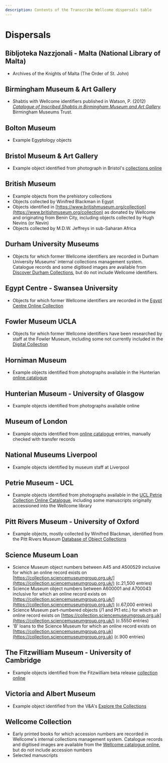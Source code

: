 ```yaml
---
description: Contents of the Transcribe Wellcome dispersals table
---
```


# Dispersals

## Bibljoteka Nazzjonali - Malta \(National Library of Malta\)

* Archives of the Knights of Malta \(The Order of St. John\)

## Birmingham Museum & Art Gallery

* Shabtis with Wellcome identifiers published in Watson, P. \(2012\) [_Catalogue of Inscribed Shabtis in Birmingham Museum and Art Gallery_](https://www.birminghammuseums.org.uk/system/resources/W1siZiIsIjIwMTQvMTEvMjAvNmp0Nnk5dm1zOV9zaGFidGlfbWFzdGVyX3YxXzMucGRmIl1d/shabti%20master%20v1_3.pdf)_._ Birmingham Museums Trust.

## Bolton Museum

* Example Egyptology objects

## Bristol Museum & Art Gallery

* Example object identified from photograph in Bristol's [collections online](http://museums.bristol.gov.uk/)

## British Museum

* Example objects from the prehistory collections
* Objects collected by Winifred Blackman in Egypt
* Objects identified in [https://www.britishmuseum.org/collection](https://www.britishmuseum.org/collection) as donated by Wellcome and originating from Benin City, including objects collected by Hugh Nevins \(or Nevin\)
* Objects collected by M.D.W. Jeffreys in sub-Saharan Africa

## Durham University Museums

* Objects for which former Wellcome identifiers are recorded in Durham University Museums' internal collections management system. Catalogue records and some digitised images are available from [Discover Durham Collections](https://discover.durham.ac.uk/primo-explore/search?vid=44DUR_VU4), but do not include Wellcome identifiers.

## Egypt Centre - Swansea University

* Objects for which former Wellcome identifiers are recorded in the [Egypt Centre Online Collection](https://egyptcentre.abasetcollections.com/)

## Fowler Museum UCLA

* Objects for which former Wellcome identifiers have been researched by staff at the Fowler Museum, including some not currently included in the [Digital Collection](https://www.fowler.ucla.edu/collections/home/)

## Horniman Museum

* Example objects identified from photographs available in the Hunterian [online catalogue](https://www.gla.ac.uk/hunterian/collections/searchourcollections/)

## Hunterian Museum - University of Glasgow

* Example objects identified from photographs available online

## Museum of London

* Example objects identified from [online catalogue](https://www.museumoflondon.org.uk/collections) entries, manually checked with transfer records

## National Museums Liverpool

* Example objects identified by museum staff at Liverpool

## Petrie Museum - UCL

* Example objects identified from photographs available in the [UCL Petrie Collection Online Catalogue](https://petriecat.museums.ucl.ac.uk/), including some manuscripts originally accessioned into the Wellcome library

## Pitt Rivers Museum - University of Oxford

* Example objects, mostly collected by Winifred Blackman, identified from the Pitt Rivers Museum [Database of Object Collections](https://prm.web.ox.ac.uk/terms-use-pitt-rivers-museum-database-object-collections)

## Science Museum Loan

* Science Museum object numbers between A45 and A500529 inclusive for which an online record exists on [https://collection.sciencemuseumgroup.org.uk/](https://collection.sciencemuseumgroup.org.uk/) \(c.21,500 entries\)
* Science Museum object numbers between A600001 and A700043 inclusive for which an online record exists on [https://collection.sciencemuseumgroup.org.uk/](https://collection.sciencemuseumgroup.org.uk/) \(c.67,000 entries\)
* Science Museum part-numbered objects \(/1 and Pt1 etc.\) for which an online record exists on [https://collection.sciencemuseumgroup.org.uk](https://collection.sciencemuseumgroup.org.uk/)  \(c.5550 entries\)
* 'B' loans to the Science Museum for which an online record exists on [https://collection.sciencemuseumgroup.org.uk](https://collection.sciencemuseumgroup.org.uk) \(c.900 entries\)

## The Fitzwilliam Museum - University of Cambridge

* Example objects identified from the Fitzwilliam beta release [collection online](https://collection.beta.fitz.ms/)

## Victoria and Albert Museum

* Example object identified from the V&A's [Explore the Collections](https://www.vam.ac.uk/collections)

## Wellcome Collection

* Early printed books for which accession numbers are recorded in Wellcome's internal collections management system. Catalogue records and digitised images are available from the [Wellcome catalogue online](https://wellcomecollection.org/collections), but do not include accession numbers
* Selected manuscripts

